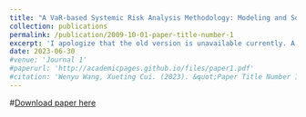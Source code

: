 ```yaml
---
title: "A VaR-based Systemic Risk Analysis Methodology: Modeling and Solution Strategy"
collection: publications
permalink: /publication/2009-10-01-paper-title-number-1
excerpt: 'I apologize that the old version is unavailable currently. A new version will be on in early Nov.'
date: 2023-06-30
#venue: 'Journal 1'
#paperurl: 'http://academicpages.github.io/files/paper1.pdf'
#citation: 'Wenyu Wang, Xueting Cui. (2023). &quot;Paper Title Number 1.&quot; <i>Journal 1</i>. 1(1).'
---
```


#[Download paper here](http://academicpages.github.io/files/paper1.pdf)
